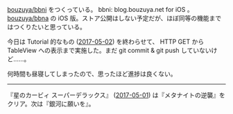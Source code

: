 [bouzuya/bbni][] をつくっている。 bbni: blog.bouzuya.net for iOS 。 [bouzuya/bbna][] の iOS 版。ストア公開はしない予定だが、ほぼ同等の機能まではつくりたいと思っている。

今日は Tutorial 的なもの ([2017-05-02][]) を終わらせて、 HTTP GET から TableView への表示まで実施した。まだ git commit & git push していないけど……。

何時間も昼寝してしまったので、思ったほど進捗は良くない。

-----

『星のカービィ スーパーデラックス』 ([2017-05-01][]) は『メタナイトの逆襲』をクリア。次は『銀河に願いを』。

[2017-05-01]: http://blog.bouzuya.net/2017/05/01/
[2017-05-02]: http://blog.bouzuya.net/2017/05/02/
[bouzuya/bbna]: https://github.com/bouzuya/bbna
[bouzuya/bbni]: https://github.com/bouzuya/bbni
